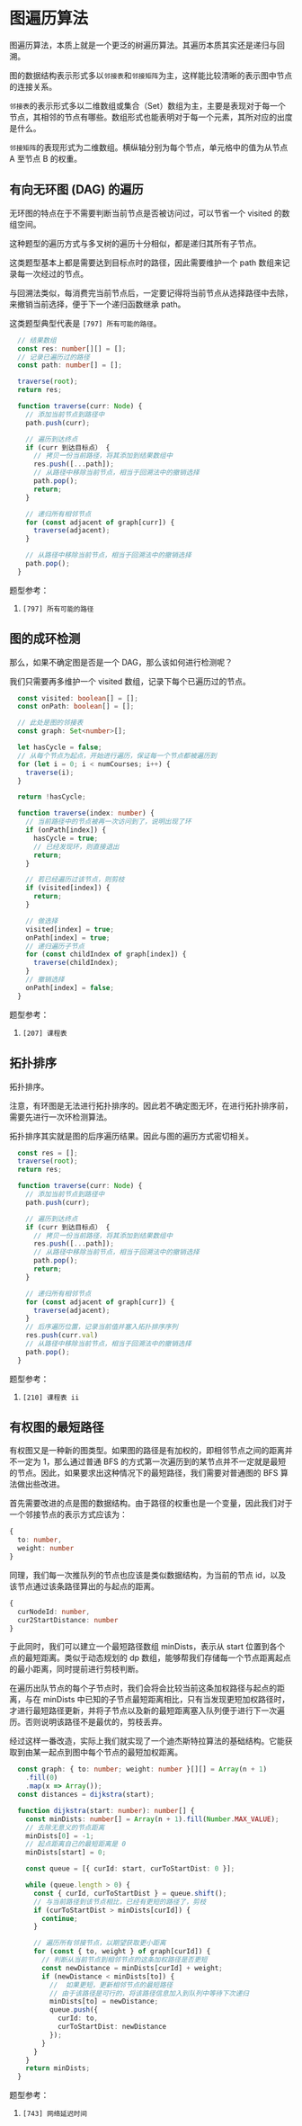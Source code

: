 # 图遍历算法

图遍历算法，本质上就是一个更泛的树遍历算法。其遍历本质其实还是递归与回溯。

图的数据结构表示形式多以`邻接表`和`邻接矩阵`为主，这样能比较清晰的表示图中节点的连接关系。

`邻接表`的表示形式多以二维数组或集合（Set）数组为主，主要是表现对于每一个节点，其相邻的节点有哪些。数组形式也能表明对于每一个元素，其所对应的出度是什么。

`邻接矩阵`的表现形式为二维数组。横纵轴分别为每个节点，单元格中的值为从节点 A 至节点 B 的权重。

## 有向无环图 (DAG) 的遍历

无环图的特点在于不需要判断当前节点是否被访问过，可以节省一个 visited 的数组空间。

这种题型的遍历方式与多叉树的遍历十分相似，都是递归其所有子节点。

这类题型基本上都是需要达到目标点时的路径，因此需要维护一个 path 数组来记录每一次经过的节点。

与回溯法类似，每消费完当前节点后，一定要记得将当前节点从选择路径中去除，来撤销当前选择，便于下一个递归函数继承 path。

这类题型典型代表是 `[797] 所有可能的路径`。

```ts
  // 结果数组
  const res: number[][] = [];
  // 记录已遍历过的路径
  const path: number[] = [];

  traverse(root);
  return res;

  function traverse(curr: Node) {
    // 添加当前节点到路径中
    path.push(curr);

    // 遍历到达终点
    if (curr 到达目标点） {
      // 拷贝一份当前路径，将其添加到结果数组中
      res.push([...path]);
      // 从路径中移除当前节点，相当于回溯法中的撤销选择
      path.pop();
      return;
    }

    // 递归所有相邻节点
    for (const adjacent of graph[curr]) {
      traverse(adjacent);
    }

    // 从路径中移除当前节点，相当于回溯法中的撤销选择
    path.pop();
  }
```

题型参考：

1. `[797] 所有可能的路径`

## 图的成环检测

那么，如果不确定图是否是一个 DAG，那么该如何进行检测呢？

我们只需要再多维护一个 visited 数组，记录下每个已遍历过的节点。

```ts
  const visited: boolean[] = [];
  const onPath: boolean[] = [];

  // 此处是图的邻接表
  const graph: Set<number>[];

  let hasCycle = false;
  // 从每个节点为起点，开始进行遍历，保证每一个节点都被遍历到
  for (let i = 0; i < numCourses; i++) {
    traverse(i);
  }

  return !hasCycle;

  function traverse(index: number) {
    // 当前路径中的节点被再一次访问到了，说明出现了环
    if (onPath[index]) {
      hasCycle = true;
      // 已经发现环，则直接退出
      return;
    }

    // 若已经遍历过该节点，则剪枝
    if (visited[index]) {
      return;
    }

    // 做选择
    visited[index] = true;
    onPath[index] = true;
    // 递归遍历子节点
    for (const childIndex of graph[index]) {
      traverse(childIndex);
    }
    // 撤销选择
    onPath[index] = false;
  }
```

题型参考：

1. `[207] 课程表`

## 拓扑排序

拓扑排序。

注意，有环图是无法进行拓扑排序的。因此若不确定图无环，在进行拓扑排序前，需要先进行一次环检测算法。

拓扑排序其实就是图的后序遍历结果。因此与图的遍历方式密切相关。

```ts
  const res = [];
  traverse(root);
  return res;

  function traverse(curr: Node) {
    // 添加当前节点到路径中
    path.push(curr);

    // 遍历到达终点
    if (curr 到达目标点） {
      // 拷贝一份当前路径，将其添加到结果数组中
      res.push([...path]);
      // 从路径中移除当前节点，相当于回溯法中的撤销选择
      path.pop();
      return;
    }

    // 递归所有相邻节点
    for (const adjacent of graph[curr]) {
      traverse(adjacent);
    }
    // 后序遍历位置，记录当前值并塞入拓扑排序序列
    res.push(curr.val)
    // 从路径中移除当前节点，相当于回溯法中的撤销选择
    path.pop();
  }
```

题型参考：

1. `[210] 课程表 ii`

## 有权图的最短路径

有权图又是一种新的图类型。如果图的路径是有加权的，即相邻节点之间的距离并不一定为 1，那么通过普通 BFS 的方式第一次遍历到的某节点并不一定就是最短的节点。因此，如果要求出这种情况下的最短路径，我们需要对普通图的 BFS 算法做出些改进。

首先需要改进的点是图的数据结构。由于路径的权重也是一个变量，因此我们对于一个邻接节点的表示方式应该为：

```ts
{
  to: number,
  weight: number
}
```

同理，我们每一次推队列的节点也应该是类似数据结构，为当前的节点 id，以及该节点通过该条路径算出的与起点的距离。

```ts
{
  curNodeId: number,
  cur2StartDistance: number
}
```

于此同时，我们可以建立一个最短路径数组 minDists，表示从 start 位置到各个点的最短距离。类似于动态规划的 dp 数组，能够帮我们存储每一个节点距离起点的最小距离，同时提前进行剪枝判断。

在遍历出队节点的每个子节点时，我们会将会比较当前这条加权路径与起点的距离，与在 minDists 中已知的子节点最短距离相比，只有当发现更短加权路径时，才进行最短路径更新，并将子节点以及新的最短距离塞入队列便于进行下一次遍历。否则说明该路径不是最优的，剪枝丢弃。

经过这样一番改造，实际上我们就实现了一个迪杰斯特拉算法的基础结构。它能获取到由某一起点到图中每个节点的最短加权距离。

```ts
  const graph: { to: number; weight: number }[][] = Array(n + 1)
    .fill(0)
    .map(x => Array());
  const distances = dijkstra(start);

  function dijkstra(start: number): number[] {
    const minDists: number[] = Array(n + 1).fill(Number.MAX_VALUE);
    // 去除无意义的节点距离
    minDists[0] = -1;
    // 起点距离自己的最短距离是 0
    minDists[start] = 0;

    const queue = [{ curId: start, curToStartDist: 0 }];

    while (queue.length > 0) {
      const { curId, curToStartDist } = queue.shift();
      // 与当前路径到该节点相比，已经有更短的路径了，剪枝
      if (curToStartDist > minDists[curId]) {
        continue;
      }

      // 遍历所有邻接节点，以期望获取更小距离
      for (const { to, weight } of graph[curId]) {
        // 判断从当前节点到相邻节点的这条加权路径是否更短
        const newDistance = minDists[curId] + weight;
        if (newDistance < minDists[to]) {
          //  如果更短，更新相邻节点的最短路径
          // 由于该路径是可行的，将该路径信息加入到队列中等待下次递归
          minDists[to] = newDistance;
          queue.push({
            curId: to,
            curToStartDist: newDistance
          });
        }
      }
    }
    return minDists;
  }
```

题型参考：

1. `[743] 网络延迟时间`
